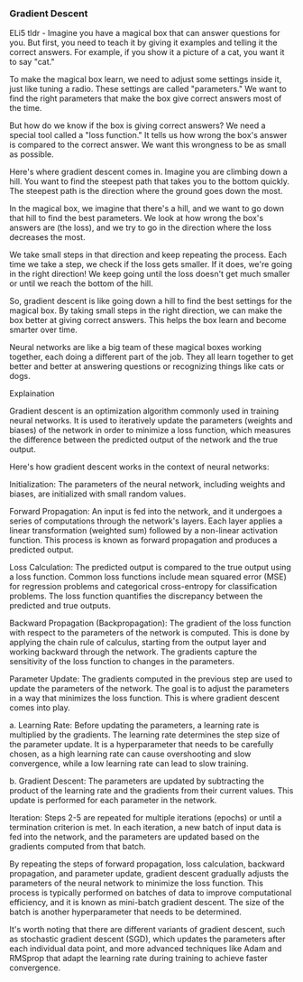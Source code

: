### Gradient Descent

ELi5 tldr - Imagine you have a magical box that can answer questions for you. But first, you need to teach it by giving it examples and telling it the correct answers. For example, if you show it a picture of a cat, you want it to say "cat."

To make the magical box learn, we need to adjust some settings inside it, just like tuning a radio. These settings are called "parameters." We want to find the right parameters that make the box give correct answers most of the time.

But how do we know if the box is giving correct answers? We need a special tool called a "loss function." It tells us how wrong the box's answer is compared to the correct answer. We want this wrongness to be as small as possible.

Here's where gradient descent comes in. Imagine you are climbing down a hill. You want to find the steepest path that takes you to the bottom quickly. The steepest path is the direction where the ground goes down the most.

In the magical box, we imagine that there's a hill, and we want to go down that hill to find the best parameters. We look at how wrong the box's answers are (the loss), and we try to go in the direction where the loss decreases the most.

We take small steps in that direction and keep repeating the process. Each time we take a step, we check if the loss gets smaller. If it does, we're going in the right direction! We keep going until the loss doesn't get much smaller or until we reach the bottom of the hill.

So, gradient descent is like going down a hill to find the best settings for the magical box. By taking small steps in the right direction, we can make the box better at giving correct answers. This helps the box learn and become smarter over time.

Neural networks are like a big team of these magical boxes working together, each doing a different part of the job. They all learn together to get better and better at answering questions or recognizing things like cats or dogs.


Explaination 

Gradient descent is an optimization algorithm commonly used in training neural networks. It is used to iteratively update the parameters (weights and biases) of the network in order to minimize a loss function, which measures the difference between the predicted output of the network and the true output.

Here's how gradient descent works in the context of neural networks:

Initialization: The parameters of the neural network, including weights and biases, are initialized with small random values.

Forward Propagation: An input is fed into the network, and it undergoes a series of computations through the network's layers. Each layer applies a linear transformation (weighted sum) followed by a non-linear activation function. This process is known as forward propagation and produces a predicted output.

Loss Calculation: The predicted output is compared to the true output using a loss function. Common loss functions include mean squared error (MSE) for regression problems and categorical cross-entropy for classification problems. The loss function quantifies the discrepancy between the predicted and true outputs.

Backward Propagation (Backpropagation): The gradient of the loss function with respect to the parameters of the network is computed. This is done by applying the chain rule of calculus, starting from the output layer and working backward through the network. The gradients capture the sensitivity of the loss function to changes in the parameters.

Parameter Update: The gradients computed in the previous step are used to update the parameters of the network. The goal is to adjust the parameters in a way that minimizes the loss function. This is where gradient descent comes into play.

a. Learning Rate: Before updating the parameters, a learning rate is multiplied by the gradients. The learning rate determines the step size of the parameter update. It is a hyperparameter that needs to be carefully chosen, as a high learning rate can cause overshooting and slow convergence, while a low learning rate can lead to slow training.

b. Gradient Descent: The parameters are updated by subtracting the product of the learning rate and the gradients from their current values. This update is performed for each parameter in the network.

Iteration: Steps 2-5 are repeated for multiple iterations (epochs) or until a termination criterion is met. In each iteration, a new batch of input data is fed into the network, and the parameters are updated based on the gradients computed from that batch.

By repeating the steps of forward propagation, loss calculation, backward propagation, and parameter update, gradient descent gradually adjusts the parameters of the neural network to minimize the loss function. This process is typically performed on batches of data to improve computational efficiency, and it is known as mini-batch gradient descent. The size of the batch is another hyperparameter that needs to be determined.

It's worth noting that there are different variants of gradient descent, such as stochastic gradient descent (SGD), which updates the parameters after each individual data point, and more advanced techniques like Adam and RMSprop that adapt the learning rate during training to achieve faster convergence.


